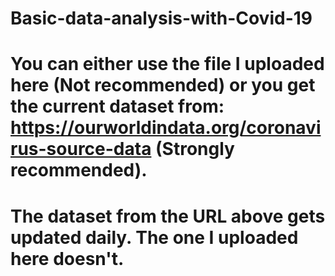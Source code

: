 # Basic-data-analysis-with-Covid-19

# You can either use the file I uploaded here (Not recommended) or you get the current dataset from: https://ourworldindata.org/coronavirus-source-data (Strongly recommended).

# The dataset from the URL above gets updated daily. The one I uploaded here doesn't.
